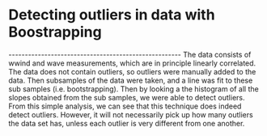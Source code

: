 <h1>Detecting outliers in data with Boostrapping</h1>
-----------------------------------------------------
The data consists of wwind and wave measurements, which are in principle linearly correlated. 
The data does not contain outliers, so outliers were manually added to the data.
Then subsamples of the data were taken, and a line was fit to these sub samples (i.e. bootstrapping). Then by looking a the histogram of all the slopes obtained from the sub samples, we were able to detect outliers. <br>
From this simple analysis, we can see that this technique does indeed detect outliers. However, it will not necessarily pick up how many outliers the data set has, unless each outlier is very different from one another.